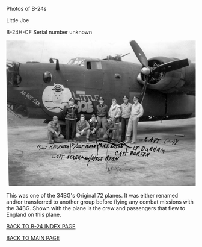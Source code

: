 
Photos of B-24s






 




Little Joe  

B-24H-CF Serial number unknown  
  

![](LittleJoe.jpg)  

This was one of the 34BG's Original 72 planes. It was either renamed and/or transferred to another group before flying any combat missions with the 34BG. Shown with the plane is the crew and passengers that flew to England on this plane.  
  

[BACK TO B-24 INDEX PAGE](000b24s.md)  

[BACK TO MAIN PAGE](index.html)


